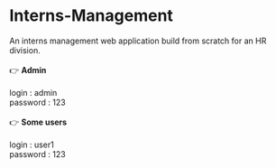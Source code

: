 # Interns-Management
An interns management web application build from scratch for an HR division.<br/><br/>
:point_right: __Admin__<br/><br/>
login : admin<br/>
password : 123<br/><br/>
:point_right: __Some users__<br/><br/>
login : user1<br/>
password : 123<br/><br/>
